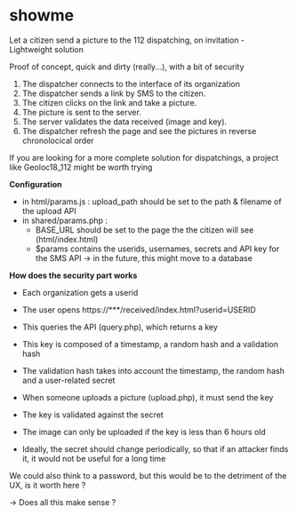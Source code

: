 # showme
Let a citizen send a picture to the 112 dispatching, on invitation - Lightweight solution

Proof of concept, quick and dirty (really...), with a bit of security

1. The dispatcher connects to the interface of its organization
2. The dispatcher sends a link by SMS to the citizen.
3. The citizen clicks on the link and take a picture.
4. The picture is sent to the server.
5. The server validates the data received (image and key).
6. The dispatcher refresh the page and see the pictures in reverse chronolocical order

If you are looking for a more complete solution for dispatchings, a project like Geoloc18_112 might be worth trying


**Configuration**
- in html/params.js : upload_path should be set to the path & filename of the upload API
- in shared/params.php : 
  - BASE_URL should be set to the page the the citizen will see (html/index.html)
  - $params contains the userids, usernames, secrets and API key for the SMS API -> in the future, this might move to a database

**How does the security part works**

- Each organization gets a userid
- The user opens https://***/received/index.html?userid=USERID
- This queries the API (query.php), which returns a key
- This key is composed of a timestamp, a random hash and a validation hash
- The validation hash takes into account the timestamp, the random hash and a user-related secret

- When someone uploads a picture (upload.php), it must send the key
- The key is validated against the secret
- The image can only be uploaded if the key is less than 6 hours old

- Ideally, the secret should change periodically, so that if an attacker finds it, it would not be useful for a long time

We could also think to a password, but this would be to the detriment of the UX, is it worth here ?

-> Does all this make sense ?

